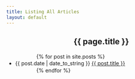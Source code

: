 ```yaml
---
title: Listing All Articles
layout: default
---
```


<div>
  <h2 align="center">{{ page.title }}</h2>
</div>

<ul>
　　　　{% for post in site.posts %} 
　　　　　　<li>{{ post.date | date_to_string }} <a href="{{ site.baseurl }}{{ post.url }}">{{ post.title }}</a></li>
　　　　{% endfor %}
</ul>
